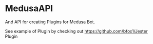 # MedusaAPI

And API for creating Plugins for Medusa Bot. 

See example of Plugin by checking out https://github.com/bfox1/Jester Plugin
